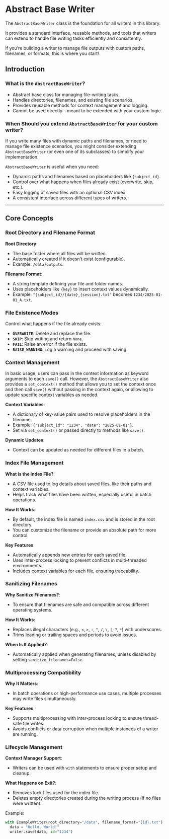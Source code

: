 # Abstract Base Writer

The `AbstractBaseWriter` class is the foundation for all writers in this library.

It provides a standard interface, reusable methods, and tools that writers can extend
to handle file writing tasks efficiently and consistently.

If you’re building a writer to manage file outputs with custom paths, filenames, or formats,
this is where you start!

## Introduction

### What is the `AbstractBaseWriter`?

- Abstract base class for managing file-writing tasks.  
- Handles directories, filenames, and existing file scenarios.  
- Provides reusable methods for context management and logging.  
- Cannot be used directly – meant to be extended with your custom logic.  

### When Should you extend `AbstractBaseWriter` for your custom writer?

If you write many files with dynamic paths and filenames, or need
to manage file existence scenarios, you might consider extending `AbstractBaseWriter`
(or even one of its subclasses) to simplify your implementation.

`AbstractBaseWriter` is useful when you need:

- Dynamic paths and filenames based on placeholders like `{subject_id}`.  
- Control over what happens when files already exist (overwrite, skip, etc.).  
- Easy logging of saved files with an optional CSV index.  
- A consistent interface across different types of writers.  

---

## Core Concepts

### Root Directory and Filename Format

**Root Directory**:

- The base folder where all files will be written.  
- Automatically created if it doesn’t exist (configurable).  
- Example: `/data/outputs`.

**Filename Format**:

- A string template defining your file and folder names.  
- Uses placeholders like `{key}` to insert context values dynamically.  
- Example: `"{subject_id}/{date}_{session}.txt"` becomes `1234/2025-01-01_A.txt`.  

### File Existence Modes

Control what happens if the file already exists:  

- **`OVERWRITE`**: Delete and replace the file.  
- **`SKIP`**: Skip writing and return `None`.  
- **`FAIL`**: Raise an error if the file exists.  
- **`RAISE_WARNING`**: Log a warning and proceed with saving.  

### Context Management

In basic usage, users can pass in the context information as keyword arguments to each
`save()` call. However, the `AbstractBaseWriter` also provides a `set_context()` method
that allows you to set the context once and then call `save()` without passing in the context
again, or allowing to update specific context variables as needed.

**Context Variables**:

- A dictionary of key-value pairs used to resolve placeholders in the filename.  
- Example: `{"subject_id": "1234", "date": "2025-01-01"}`.  
- Set via `set_context()` or passed directly to methods like `save()`.

**Dynamic Updates**:  

- Context can be updated as needed for different files in a batch.  

### Index File Management

**What is the Index File?**:

- A CSV file used to log details about saved files, like their paths and context variables.  
- Helps track what files have been written, especially useful in batch operations.  

**How It Works**:

- By default, the index file is named `index.csv` and is stored in the root directory.  
- You can customize the filename or provide an absolute path for more control.  

**Key Features**:

- Automatically appends new entries for each saved file.  
- Uses inter-process locking to prevent conflicts in multi-threaded environments.  
- Includes context variables for each file, ensuring traceability.

### Sanitizing Filenames

**Why Sanitize Filenames?**:

- To ensure that filenames are safe and compatible across different operating systems.  

**How It Works**:

- Replaces illegal characters (e.g., `<`, `>`, `:`, `"`, `/`, `\`, `|`, `?`, `*`) with underscores.  
- Trims leading or trailing spaces and periods to avoid issues.  

**When Is It Applied?**:

- Automatically applied when generating filenames, unless disabled by setting `sanitize_filenames=False`.

### Multiprocessing Compatibility

**Why It Matters**:

- In batch operations or high-performance use cases, multiple processes may write files simultaneously.  

**Key Features**:

- Supports multiprocessing with inter-process locking to ensure thread-safe file writes.  
- Avoids conflicts or data corruption when multiple instances of a writer are running.

### Lifecycle Management

**Context Manager Support**:

- Writers can be used with `with` statements to ensure proper setup and cleanup.  

**What Happens on Exit?**:

- Removes lock files used for the index file.  
- Deletes empty directories created during the writing process (if no files were written).  

Example:

```python
with ExampleWriter(root_directory="/data", filename_format="{id}.txt") as writer:
  data = "Hello, World!"
  writer.save(data, id="1234")
```
